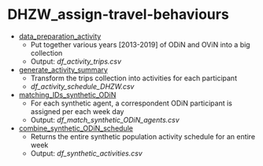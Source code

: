 # DHZW_assign-travel-behaviours

 - [data_preparation_activity](https://github.com/mr-marco/DHZW_assign-travel-behaviours/blob/main/data_preparation_activity.R "data_preparation_activity.R")
	 - Put together various years [2013-2019] of ODiN and OViN into a big collection
	 - Output: *df_activity_trips.csv*
 - [generate_activity_summary](https://github.com/mr-marco/DHZW_assign-travel-behaviours/blob/main/generate_activity_summary.R "generate_activity_summary.R")
	 - Transform the trips collection into activities for each participant
	 - *df_activity_schedule_DHZW.csv*
 - [matching_IDs_synthetic_ODiN](https://github.com/mr-marco/DHZW_assign-travel-behaviours/blob/main/matching_IDs_synthetic_ODiN.R "matching_IDs_synthetic_ODiN.R")
	 - For each synthetic agent, a correspondent ODiN participant is assigned per each week day
	 - Output: *df_match_synthetic_ODiN_agents.csv*
 - [combine_synthetic_ODiN_schedule](https://github.com/mr-marco/DHZW_assign-travel-behaviours/blob/main/combine_synthetic_ODiN_schedules.R "combine_synthetic_ODiN_schedules.R")
	 - Returns the entire synthetic population activity schedule for an entire week
	 - Output: *df_synthetic_activities.csv*